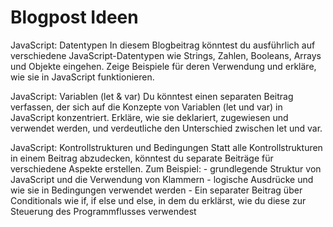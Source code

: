 # Blogpost Ideen

JavaScript: Datentypen
    In diesem Blogbeitrag könntest du ausführlich auf verschiedene JavaScript-Datentypen wie Strings, Zahlen, Booleans, Arrays und Objekte eingehen. Zeige Beispiele für deren Verwendung und erkläre, wie sie in JavaScript funktionieren.

JavaScript: Variablen (let & var)
    Du könntest einen separaten Beitrag verfassen, der sich auf die Konzepte von Variablen (let und var) in JavaScript konzentriert. Erkläre, wie sie deklariert, zugewiesen und verwendet werden, und verdeutliche den Unterschied zwischen let und var.

JavaScript: Kontrollstrukturen und Bedingungen
    Statt alle Kontrollstrukturen in einem Beitrag abzudecken, könntest du separate Beiträge für verschiedene Aspekte erstellen. Zum Beispiel:
    - grundlegende Struktur von JavaScript und die Verwendung von Klammern
    - logische Ausdrücke und wie sie in Bedingungen verwendet werden
    - Ein separater Beitrag über Conditionals wie if, if else und else, in dem du erklärst, wie du diese zur Steuerung des Programmflusses verwendest
